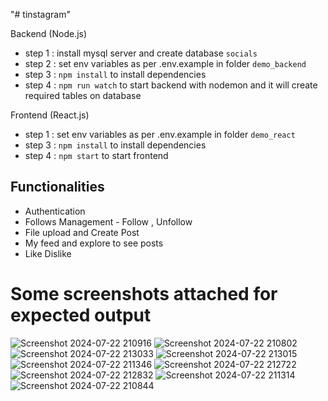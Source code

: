 "# tinstagram"

Backend (Node.js)

- step 1 : install mysql server and create database `socials` 
- step 2 : set env variables as per .env.example in folder `demo_backend`  
- step 3 : `npm install` to install dependencies  
- step 4 : `npm run watch` to start backend with nodemon and it will create required tables on database  

Frontend (React.js)

- step 1 : set env variables as per .env.example in folder `demo_react`  
- step 3 : `npm install` to install dependencies  
- step 4 : `npm start` to start frontend  

## Functionalities

- Authentication
- Follows Management - Follow , Unfollow
- File upload and Create Post
- My feed and explore to see posts
- Like Dislike

# Some screenshots attached for expected output

![Screenshot 2024-07-22 210916](https://github.com/user-attachments/assets/9ec2d227-5db8-4c80-812c-1a1ed7973cfe)
![Screenshot 2024-07-22 210802](https://github.com/user-attachments/assets/274fabfd-c547-43f0-9792-19ebf3e0db61)
![Screenshot 2024-07-22 213033](https://github.com/user-attachments/assets/1032709c-c498-4b06-8979-3f8a4388ae34)
![Screenshot 2024-07-22 213015](https://github.com/user-attachments/assets/e307e9fe-6a3f-4238-811f-181b09648be3)
![Screenshot 2024-07-22 211346](https://github.com/user-attachments/assets/fcdfab4b-2294-4f1b-98fa-0e65d1b9934b)
![Screenshot 2024-07-22 212722](https://github.com/user-attachments/assets/3c475fb5-d1c2-4a41-9cc1-da7f98642103)
![Screenshot 2024-07-22 212832](https://github.com/user-attachments/assets/8e9decab-8fe4-4d42-9480-13955ec4f3b8)
![Screenshot 2024-07-22 211314](https://github.com/user-attachments/assets/a6247a4b-9f1d-4b84-a404-92df0b30b722)
![Screenshot 2024-07-22 210844](https://github.com/user-attachments/assets/8273d561-c974-4aeb-80f2-e7a098924264)

